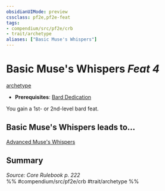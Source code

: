 ```yaml
---
obsidianUIMode: preview
cssclass: pf2e,pf2e-feat
tags:
- compendium/src/pf2e/crb
- trait/archetype
aliases: ["Basic Muse's Whispers"]
---
```

# Basic Muse's Whispers  *Feat 4*  
[archetype](../../rules/traits/archetype.md)  

- **Prerequisites**: [Bard Dedication](bard-dedication.md)

You gain a 1st- or 2nd-level bard feat.

## Basic Muse's Whispers leads to...

[Advanced Muse's Whispers](advanced-muses-whispers.md)

## Summary

*Source: Core Rulebook p. 222*  
%% #compendium/src/pf2e/crb #trait/archetype %%
